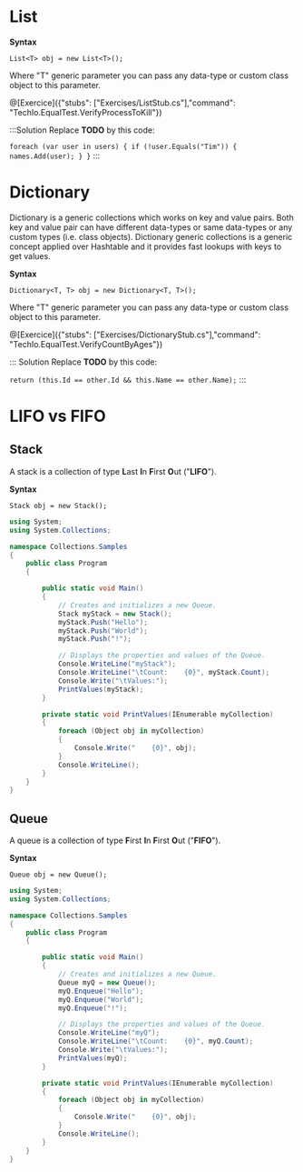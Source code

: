 # List

**Syntax**

`List<T> obj = new List<T>();`

Where "T" generic parameter you can pass any data-type or custom class object to this parameter.

@[Exercice]({"stubs": ["Exercises/ListStub.cs"],"command": "TechIo.EqualTest.VerifyProcessToKill"})

:::Solution
Replace **TODO** by this code:

`
    foreach (var user in users)
    {
        if (!user.Equals("Tim"))
        {
            names.Add(user);
        }
    }
`
:::

# Dictionary
Dictionary is a generic collections which works on key and value pairs. Both key and value pair can have different data-types or same data-types or any custom types (i.e. class objects). Dictionary generic collections is a generic concept applied over Hashtable and it provides fast lookups with keys to get values.

**Syntax**

`Dictionary<T, T> obj = new Dictionary<T, T>();`

Where "T" generic parameter you can pass any data-type or custom class object to this parameter.

@[Exercice]({"stubs": ["Exercises/DictionaryStub.cs"],"command": "TechIo.EqualTest.VerifyCountByAges"})

::: Solution
Replace **TODO** by this code: 

`return (this.Id == other.Id && this.Name == other.Name);`
:::

# LIFO vs FIFO
## Stack
A stack is a collection of type **L**ast **I**n **F**irst **O**ut ("**LIFO**").

**Syntax**

`Stack obj = new Stack();`

```C# runnable
using System;
using System.Collections;

namespace Collections.Samples
{
    public class Program
    {

        public static void Main()
        {
            // Creates and initializes a new Queue.
            Stack myStack = new Stack();
            myStack.Push("Hello");
            myStack.Push("World");
            myStack.Push("!");

            // Displays the properties and values of the Queue.
            Console.WriteLine("myStack");
            Console.WriteLine("\tCount:    {0}", myStack.Count);
            Console.Write("\tValues:");
            PrintValues(myStack);
        }

        private static void PrintValues(IEnumerable myCollection)
        {
            foreach (Object obj in myCollection)
            {
                Console.Write("    {0}", obj);
            }
            Console.WriteLine();
        }
    }
}
```
## Queue
A queue is a collection of type **F**irst **I**n **F**irst **O**ut ("**FIFO**").

**Syntax**

`Queue obj = new Queue();`

```C# runnable
using System;
using System.Collections;

namespace Collections.Samples
{
    public class Program
    {

        public static void Main()
        {
            // Creates and initializes a new Queue.
            Queue myQ = new Queue();
            myQ.Enqueue("Hello");
            myQ.Enqueue("World");
            myQ.Enqueue("!");

            // Displays the properties and values of the Queue.
            Console.WriteLine("myQ");
            Console.WriteLine("\tCount:    {0}", myQ.Count);
            Console.Write("\tValues:");
            PrintValues(myQ);
        }

        private static void PrintValues(IEnumerable myCollection)
        {
            foreach (Object obj in myCollection)
            {
                Console.Write("    {0}", obj);
            }
            Console.WriteLine();
        }
    }
}
```
